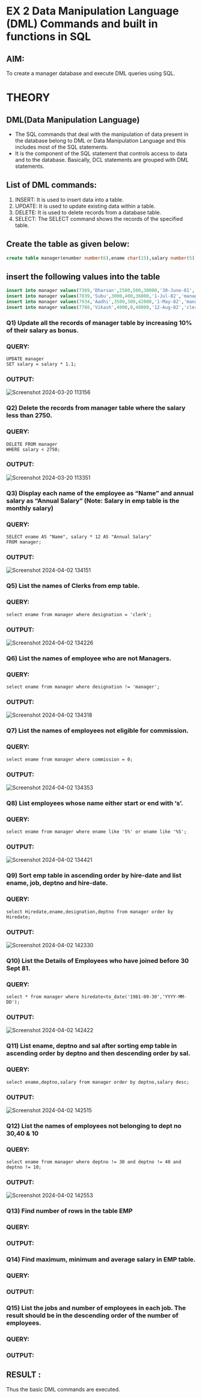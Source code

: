 # EX 2 Data Manipulation Language (DML) Commands and built in functions in SQL
## AIM:
To create a manager database and execute DML queries using SQL.

# THEORY
## DML(Data Manipulation Language)
*  The SQL commands that deal with the manipulation of data present in the database belong to DML or Data Manipulation Language and this includes most of the SQL statements.
*  It is the component of the SQL statement that controls access to data and to the database. Basically, DCL statements are grouped with DML statements.

## List of DML commands: 
1. INSERT: It is used to insert data into a table.
2. UPDATE: It is used to update existing data within a table.
3. DELETE: It is used to delete records from a database table.
4. SELECT: The SELECT command shows the records of the specified table.

## Create the table as given below:
```sql
create table manager(enumber number(6),ename char(15),salary number(5),commission number(4),annualsalary number(7),Hiredate date,designation char(10),deptno number(2),reporting char(10));
```
## insert the following values into the table
```sql
insert into manager values(7369,'Dharsan',2500,500,30000,'30-June-81','clerk',10,'John');
insert into manager values(7839,'Subu',3000,400,36000,'1-Jul-82','manager',null,'James');
insert into manager values(7934,'Aadhi',3500,300,42000,'1-May-82','manager',30,NULL);
insert into manager values(7788,'Vikash',4000,0,48000,'12-Aug-82','clerk',50,'Bond');
```

### Q1) Update all the records of manager table by increasing 10% of their salary as bonus.

### QUERY:
```
UPDATE manager
SET salary = salary * 1.1;
```
### OUTPUT:
![Screenshot 2024-03-20 113156](https://github.com/22003197/DBMS/assets/124332243/1ef73e78-b0f4-4f91-903c-084a77ac8393)

### Q2) Delete the records from manager table where the salary less than 2750.

### QUERY:
```
DELETE FROM manager
WHERE salary < 2750;
```
### OUTPUT:
![Screenshot 2024-03-20 113351](https://github.com/22003197/DBMS/assets/124332243/9e7975d3-b383-477d-a4ec-db4056bea75f)

### Q3) Display each name of the employee as “Name” and annual salary as “Annual Salary” (Note: Salary in emp table is the monthly salary)

### QUERY:
```
SELECT ename AS "Name", salary * 12 AS "Annual Salary"
FROM manager;
```
### OUTPUT:
![Screenshot 2024-04-02 134151](https://github.com/22003197/DBMS/assets/124332243/3874fb7b-bb2f-4484-a1d5-7ee3befc1bcd)

### Q5)	List the names of Clerks from emp table.


### QUERY:
```
select ename from manager where designation = 'clerk';
```
### OUTPUT:
![Screenshot 2024-04-02 134226](https://github.com/22003197/DBMS/assets/124332243/a9f96629-5f9e-4948-af5b-889e9201f719)


### Q6)	List the names of employee who are not Managers.


### QUERY:
```
select ename from manager where designation != 'manager';
```
### OUTPUT:
![Screenshot 2024-04-02 134318](https://github.com/22003197/DBMS/assets/124332243/07092244-3b85-4b8b-9132-f32768378238)

### Q7)	List the names of employees not eligible for commission.


### QUERY:
```
select ename from manager where commission = 0;
```
### OUTPUT:

![Screenshot 2024-04-02 134353](https://github.com/22003197/DBMS/assets/124332243/570a9250-c39c-4d33-8d4c-3d9212fc5002)

### Q8)	List employees whose name either start or end with ‘s’.


### QUERY:
```
select ename from manager where ename like 'S%' or ename like '%S';
```
### OUTPUT:
![Screenshot 2024-04-02 134421](https://github.com/22003197/DBMS/assets/124332243/2d80aca9-c5d9-4d58-a22a-af90daa3131b)


### Q9) Sort emp table in ascending order by hire-date and list ename, job, deptno and hire-date.


### QUERY:
```
select Hiredate,ename,designation,deptno from manager order by Hiredate;
```
### OUTPUT:
![Screenshot 2024-04-02 142330](https://github.com/22003197/DBMS/assets/124332243/3a84e254-95fa-407e-a324-e0da09fb2f98)

### Q10) List the Details of Employees who have joined before 30 Sept 81.


### QUERY:
```
select * from manager where hiredate<to_date('1981-09-30','YYYY-MM-DD');
```

### OUTPUT:
![Screenshot 2024-04-02 142422](https://github.com/22003197/DBMS/assets/124332243/446f65d1-14b2-4e63-8fc8-99c0b7ee3a30)


### Q11)	List ename, deptno and sal after sorting emp table in ascending order by deptno and then descending order by sal.


### QUERY:
```
select ename,deptno,salary from manager order by deptno,salary desc;
```

### OUTPUT:
![Screenshot 2024-04-02 142515](https://github.com/22003197/DBMS/assets/124332243/24bbfa0e-dc86-40f0-a09b-bc76932eafd3)


### Q12) List the names of employees not belonging to dept no 30,40 & 10


### QUERY:
```
select ename from manager where deptno != 30 and deptno != 40 and deptno != 10;
```

### OUTPUT:
![Screenshot 2024-04-02 142553](https://github.com/22003197/DBMS/assets/124332243/8d461fc7-b7de-4286-b5db-44f639466020)

### Q13) Find number of rows in the table EMP

### QUERY:


### OUTPUT:


### Q14) Find maximum, minimum and average salary in EMP table.

### QUERY:


### OUTPUT:


### Q15) List the jobs and number of employees in each job. The result should be in the descending order of the number of employees.

### QUERY:


### OUTPUT:


## RESULT :
Thus the basic DML commands are executed.
